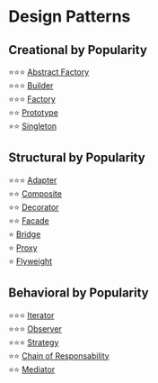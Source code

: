 # Design Patterns

## Creational by Popularity
:star::star::star: [Abstract Factory](./Creational%20-%20Abstract%20Factory/)  
:star::star::star: [Builder](./Creational%20-%20Builder/)  
:star::star::star: [Factory](./Creational%20-%20Factory/)  
:star::star: [Prototype](./Creational%20-%20Prototype/)  
:star::star: [Singleton](./Creational%20-%20Singleton/)  

## Structural by Popularity
:star::star::star: [Adapter](./Structural%20-%20Adapter/)  
:star::star: [Composite](./Structural%20-%20Composite/)  
:star::star: [Decorator](./Structural%20-%20Decorator/)  
:star::star: [Facade](./Structural%20-%20Facade/)  
:star: [Bridge](./Structural%20-%20Bridge/)  
:star: [Proxy](./Structural%20-%20Proxy/)  
:star: [Flyweight](./Structural%20-%20Flyweight/)  
  

## Behavioral by Popularity
:star::star::star: [Iterator](./Behavioral%20-%20Iterator/)  
:star::star::star: [Observer](./Behavioral%20-%20Observer/)  
:star::star::star: [Strategy](./Behavioral%20-%20Strategy/)  
:star::star: [Chain of Responsability](./Behavioral%20-%20Chain%20of%20Responsability/)  
:star::star: [Mediator](./Behavioral%20-%20Mediator/)  

